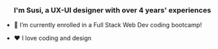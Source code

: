 ### <div align="center">I'm Susi, a UX-UI designer with over 4 years' experiences</div>  
  

- 🌱 I’m currently enrolled in a Full Stack Web Dev coding bootcamp!  
  

- ❤️ I love coding and design  
  

<br/>  
